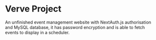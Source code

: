 # Verve Project

An unfinished event management website with NextAuth.js authorisation and MySQL database, 
it has password encryption and is able to fetch events to display in a scheduler.
